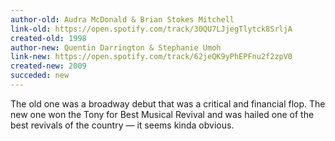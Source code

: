 ```yaml
---
author-old: Audra McDonald & Brian Stokes Mitchell
link-old: https://open.spotify.com/track/30QU7LJjegTlytck8SrljA
created-old: 1998
author-new: Quentin Darrington & Stephanie Umoh
link-new: https://open.spotify.com/track/62jeQK9yPhEPFnu2f2zpV0
created-new: 2009
succeded: new
---
```


The old one was a broadway debut that was a critical and financial flop. The new one won the Tony for Best Musical Revival and was hailed one of the best revivals of the country — it seems kinda obvious.
